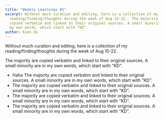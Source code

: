 ```yaml
---
title: "Weekly Learnings #1"
excerpt: Without much curation and editing, here is a collection of my
  reading/finding/thoughts during the week of Aug 15-22.  The majority are
  copied verbatim and linked to their original sources. A small minority are in
  my own words, which start with “KD”.
author: Kien Do
---
```

Without much curation and editing, here is a collection of my reading/finding/thoughts during the week of Aug 15-22.

The majority are copied verbatim and linked to their original sources. A small minority are in my own words, which start with “KD”.

* Haha The majority are copied verbatim and linked to their original sources. A small minority are in my own words, which start with “KD”.
* The majority are copied verbatim and linked to their original sources. A small minority are in my own words, which start with “KD”.
* The majority are copied verbatim and linked to their original sources. A small minority are in my own words, which start with “KD”.
* The majority are copied verbatim and linked to their original sources. A small minority are in my own words, which start with “KD”.